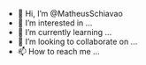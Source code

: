 - 👋 Hi, I’m @MatheusSchiavao
- 👀 I’m interested in ...
- 🌱 I’m currently learning ...
- 💞️ I’m looking to collaborate on ...
- 📫 How to reach me ...

<!---
MatheusSchiavao/MatheusSchiavao is a ✨ special ✨ repository because its `README.md` (this file) appears on your GitHub profile.
You can click the Preview link to take a look at your changes.
--->
